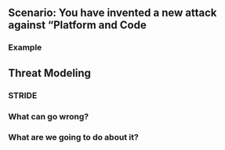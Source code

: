 ## Scenario: You have invented a new attack against “Platform and Code

### Example

## Threat Modeling

### STRIDE

### What can go wrong?

### What are we going to do about it?